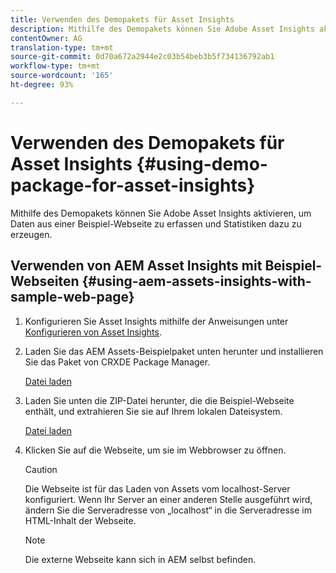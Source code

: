 ```yaml
---
title: Verwenden des Demopakets für Asset Insights
description: Mithilfe des Demopakets können Sie Adobe Asset Insights aktivieren, um Daten aus einer Webseite zu erfassen und daraus Statistiken zu erstellen.
contentOwner: AG
translation-type: tm+mt
source-git-commit: 0d70a672a2944e2c03b54beb3b5f734136792ab1
workflow-type: tm+mt
source-wordcount: '165'
ht-degree: 93%

---
```



# Verwenden des Demopakets für Asset Insights {#using-demo-package-for-asset-insights}

Mithilfe des Demopakets können Sie Adobe Asset Insights aktivieren, um Daten aus einer Beispiel-Webseite zu erfassen und Statistiken dazu zu erzeugen.

## Verwenden von AEM Asset Insights mit Beispiel-Webseiten  {#using-aem-assets-insights-with-sample-web-page}

1. Konfigurieren Sie Asset Insights mithilfe der Anweisungen unter [Konfigurieren von Asset Insights](touch-ui-configuring-asset-insights.md).
1. Laden Sie das AEM Assets-Beispielpaket unten herunter und installieren Sie das Paket von CRXDE Package Manager.

   [Datei laden](assets/insightsdemo.zip)

1. Laden Sie unten die ZIP-Datei herunter, die die Beispiel-Webseite enthält, und extrahieren Sie sie auf Ihrem lokalen Dateisystem.

   [Datei laden](assets/demosite.zip)

1. Klicken Sie auf die Webseite, um sie im Webbrowser zu öffnen.

   >[!CAUTION]
   >
   >Die Webseite ist für das Laden von Assets vom localhost-Server konfiguriert. Wenn Ihr Server an einer anderen Stelle ausgeführt wird, ändern Sie die Serveradresse von „localhost“ in die Serveradresse im HTML-Inhalt der Webseite.

   >[!NOTE]
   >
   >Die externe Webseite kann sich in AEM selbst befinden.

